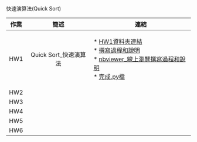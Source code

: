 快速演算法(Quick Sort)

| 作業 |          簡述         |                                                                                                                                                                                                                            連結                                                                                                                                                                                                                           |
|:----:|:---------------------:|:---------------------------------------------------------------------------------------------------------------------------------------------------------------------------------------------------------------------------------------------------------------------------------------------------------------------------------------------------------------------------------------------------------------------------------------------------------:|
|  HW1 | Quick Sort_快速演算法 |<p align="left"> * [HW1資料夾連結](https://github.com/agying/leetcode-practices/tree/master/HW1)<br>* [撰寫過程和說明](https://github.com/agying/leetcode-practices/blob/master/HW1/Quick%20Sort_04154135.ipynb)<br>* [nbviewer_線上瀏覽撰寫過程和說明](https://nbviewer.jupyter.org/github/agying/leetcode-practices/blob/master/HW1/Quick%20Sort_04154135.ipynb)<br>* [完成.py檔](https://github.com/agying/leetcode-practices/blob/master/HW1/Quick%20Sort_04154135.py)</p> |
|  HW2 |                       |                                                                                                                                                                                                                                                                                                                                                                                                                                                           |
|  HW3 |                       |                                                                                                                                                                                                                                                                                                                                                                                                                                                           |
|  HW4 |                       |                                                                                                                                                                                                                                                                                                                                                                                                                                                           |
|  HW5 |                       |                                                                                                                                                                                                                                                                                                                                                                                                                                                           |
|  HW6 |                       |                                                                                                                                                                                                                                                                                                                                                                                                                                                           |

